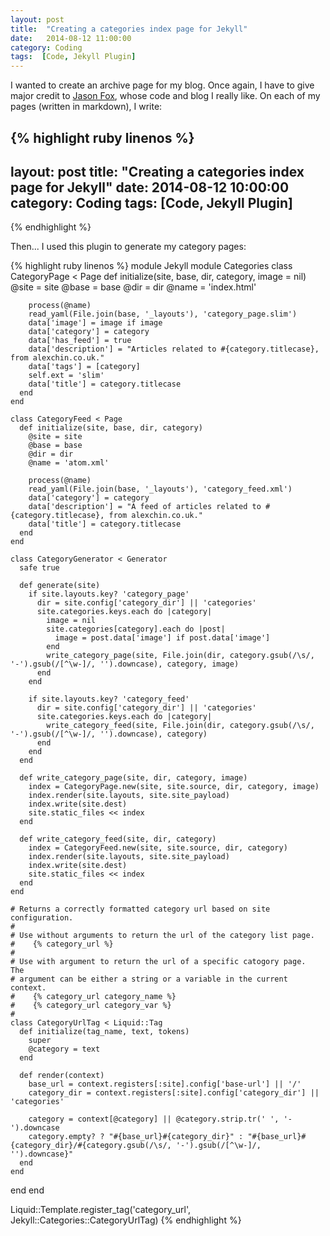 ```yaml
---
layout: post
title:  "Creating a categories index page for Jekyll"
date:   2014-08-12 11:00:00
category: Coding
tags:  [Code, Jekyll Plugin]
---
```


I wanted to create an archive page for my blog. Once again, I have to give major credit to [Jason Fox](http://www.neverstopbuilding.com/), whose code and blog I really like. On each of my pages (written in markdown), I write:

{% highlight ruby linenos %}
---
layout: post
title:  "Creating a categories index page for Jekyll"
date:   2014-08-12 10:00:00
category: Coding
tags:  [Code, Jekyll Plugin]
---
{% endhighlight %}

Then... I used this plugin to generate my category pages:

{% highlight ruby linenos %}
module Jekyll
  module Categories
    class CategoryPage < Page
      def initialize(site, base, dir, category, image = nil)
        @site = site
        @base = base
        @dir = dir
        @name = 'index.html'

        process(@name)
        read_yaml(File.join(base, '_layouts'), 'category_page.slim')
        data['image'] = image if image
        data['category'] = category
        data['has_feed'] = true
        data['description'] = "Articles related to #{category.titlecase}, from alexchin.co.uk."
        data['tags'] = [category]
        self.ext = 'slim'
        data['title'] = category.titlecase
      end
    end

    class CategoryFeed < Page
      def initialize(site, base, dir, category)
        @site = site
        @base = base
        @dir = dir
        @name = 'atom.xml'

        process(@name)
        read_yaml(File.join(base, '_layouts'), 'category_feed.xml')
        data['category'] = category
        data['description'] = "A feed of articles related to #{category.titlecase}, from alexchin.co.uk."
        data['title'] = category.titlecase
      end
    end

    class CategoryGenerator < Generator
      safe true

      def generate(site)
        if site.layouts.key? 'category_page'
          dir = site.config['category_dir'] || 'categories'
          site.categories.keys.each do |category|
            image = nil
            site.categories[category].each do |post|
              image = post.data['image'] if post.data['image']
            end
            write_category_page(site, File.join(dir, category.gsub(/\s/, '-').gsub(/[^\w-]/, '').downcase), category, image)
          end
        end

        if site.layouts.key? 'category_feed'
          dir = site.config['category_dir'] || 'categories'
          site.categories.keys.each do |category|
            write_category_feed(site, File.join(dir, category.gsub(/\s/, '-').gsub(/[^\w-]/, '').downcase), category)
          end
        end
      end

      def write_category_page(site, dir, category, image)
        index = CategoryPage.new(site, site.source, dir, category, image)
        index.render(site.layouts, site.site_payload)
        index.write(site.dest)
        site.static_files << index
      end

      def write_category_feed(site, dir, category)
        index = CategoryFeed.new(site, site.source, dir, category)
        index.render(site.layouts, site.site_payload)
        index.write(site.dest)
        site.static_files << index
      end
    end

    # Returns a correctly formatted category url based on site configuration.
    #
    # Use without arguments to return the url of the category list page.
    #    {% category_url %}
    #
    # Use with argument to return the url of a specific catogory page.  The
    # argument can be either a string or a variable in the current context.
    #    {% category_url category_name %}
    #    {% category_url category_var %}
    #
    class CategoryUrlTag < Liquid::Tag
      def initialize(tag_name, text, tokens)
        super
        @category = text
      end

      def render(context)
        base_url = context.registers[:site].config['base-url'] || '/'
        category_dir = context.registers[:site].config['category_dir'] || 'categories'

        category = context[@category] || @category.strip.tr(' ', '-').downcase
        category.empty? ? "#{base_url}#{category_dir}" : "#{base_url}#{category_dir}/#{category.gsub(/\s/, '-').gsub(/[^\w-]/, '').downcase}"
      end
    end
  end
end

Liquid::Template.register_tag('category_url', Jekyll::Categories::CategoryUrlTag)
{% endhighlight %}